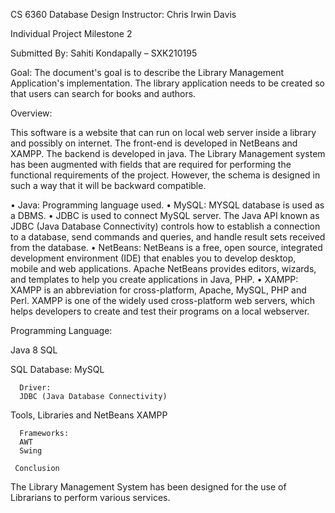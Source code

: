 

CS 6360 Database Design
Instructor: Chris Irwin Davis

Individual Project
Milestone 2


 


Submitted By:
Sahiti Kondapally – SXK210195







Goal:
The document's goal is to describe the Library Management Application's implementation. The library application needs to be created so that users can search for books and authors.

Overview:

This software is a website that can run on local web server inside a library and possibly on internet. The front-end is developed in NetBeans and XAMPP. The backend is developed in java.
The Library Management system has been augmented with fields that are required for performing the functional requirements of the project. However, the schema is designed in such a way that it will be backward compatible.

•	Java: Programming language used.
•	MySQL: MYSQL database is used as a DBMS.
•	JDBC is used to connect MySQL server. The Java API known as JDBC (Java Database Connectivity) controls how to establish a connection to a database, send commands and queries, and handle result sets received from the database.
•	NetBeans: NetBeans is a free, open source, integrated development environment (IDE) that enables you to develop desktop, mobile and web applications. Apache NetBeans provides editors, wizards, and templates to help you create applications in Java, PHP.
•	XAMPP: XAMPP is an abbreviation for cross-platform, Apache, MySQL, PHP and Perl. XAMPP is one of the widely used cross-platform web servers, which helps developers to create and test their programs on a local webserver.

Programming Language:

Java 8
SQL

SQL Database:
MySQL

      Driver:
      JDBC (Java Database Connectivity)

Tools, Libraries and
NetBeans
XAMPP

      
      Frameworks:
      AWT
      Swing

     Conclusion

The Library Management System has been designed for the use of Librarians to perform various services. 

